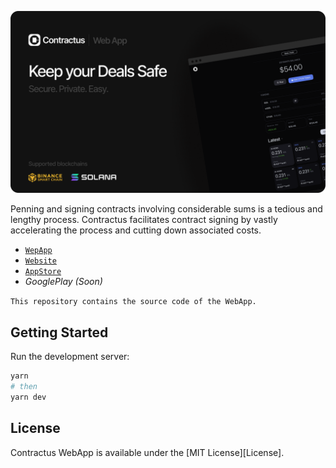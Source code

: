 ![Banner](images/github.png)

Penning and signing contracts involving considerable sums is a tedious and lengthy process. Contractus facilitates contract signing by vastly accelerating the process and cutting down associated costs.

 - [`WepApp`](http://app.contractus.tech/)
 - [`Website`](http://contractus.tech/)
 - [`AppStore`](https://apps.apple.com/us/app/contractus-safe-deals/id6462698654)
 - *GooglePlay (Soon)*

`This repository contains the source code of the WebApp.`

## Getting Started

Run the development server:

```bash
yarn
# then
yarn dev
```

## License

Contractus WebApp is available under the [MIT License][License].

